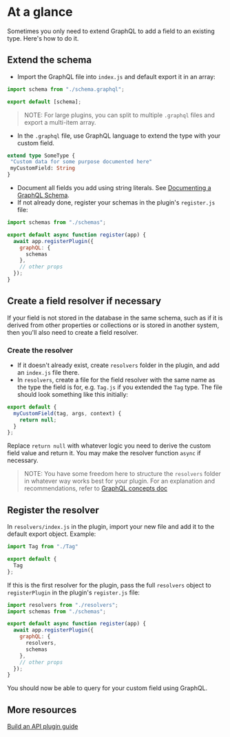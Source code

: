 # At a glance

Sometimes you only need to extend GraphQL to add a field to an existing type. Here's how to do it.

## Extend the schema

- Import the GraphQL file into `index.js` and default export it in an array:

```js
import schema from "./schema.graphql";

export default [schema];
```

> NOTE: For large plugins, you can split to multiple `.graphql` files and export a multi-item array.

- In the `.graphql` file, use GraphQL language to extend the type with your custom field.

 ```graphql
extend type SomeType {
  "Custom data for some purpose documented here"
  myCustomField: String
}
```

- Document all fields you add using string literals. See [Documenting a GraphQL Schema](../guides/developers-guide/core/developing-graphql.md#documenting-a-graphql-schema).
- If not already done, register your schemas in the plugin's `register.js` file:

```js
import schemas from "./schemas";

export default async function register(app) {
  await app.registerPlugin({
    graphQL: {
      schemas
    },
    // other props
  });
}
```

## Create a field resolver if necessary

If your field is not stored in the database in the same schema, such as if it is derived from other properties or collections or is stored in another system, then you'll also need to create a field resolver.

### Create the resolver

- If it doesn't already exist, create `resolvers` folder in the plugin, and add an `index.js` file there.
- In `resolvers`, create a file for the field resolver with the same name as the type the field is for, e.g. `Tag.js` if you extended the `Tag` type. The file should look something like this initially:

```js
export default {
  myCustomField(tag, args, context) {
    return null;
  }
};
```

Replace `return null` with whatever logic you need to derive the custom field value and return it. You may make the resolver function `async` if necessary.

> NOTE: You have some freedom here to structure the `resolvers` folder in whatever way works best for your plugin. For an explanation and recommendations, refer to [GraphQL concepts doc](../docs/graphql-concepts.md)

## Register the resolver

In `resolvers/index.js` in the plugin, import your new file and add it to the default export object. Example:

```js
import Tag from "./Tag"

export default {
  Tag
};
```

If this is the first resolver for the plugin, pass the full `resolvers` object to `registerPlugin` in the plugin's `register.js` file:

```js
import resolvers from "./resolvers";
import schemas from "./schemas";

export default async function register(app) {
  await app.registerPlugin({
    graphQL: {
      resolvers,
      schemas
    },
    // other props
  });
}
```

You should now be able to query for your custom field using GraphQL.

## More resources

[Build an API plugin guide](https://mailchimp.com/developer/open-commerce/guides/build-api-plugin/)